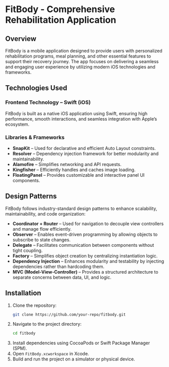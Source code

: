 # FitBody - Comprehensive Rehabilitation Application

## Overview
FitBody is a mobile application designed to provide users with personalized rehabilitation programs, meal planning, and other essential features to support their recovery journey. The app focuses on delivering a seamless and engaging user experience by utilizing modern iOS technologies and frameworks.

## Technologies Used
### Frontend Technology – Swift (iOS)
FitBody is built as a native iOS application using Swift, ensuring high performance, smooth interactions, and seamless integration with Apple’s ecosystem.

### Libraries & Frameworks
- **SnapKit** – Used for declarative and efficient Auto Layout constraints.
- **Resolver** – Dependency injection framework for better modularity and maintainability.
- **Alamofire** – Simplifies networking and API requests.
- **Kingfisher** – Efficiently handles and caches image loading.
- **FloatingPanel** – Provides customizable and interactive panel UI components.

## Design Patterns
FitBody follows industry-standard design patterns to enhance scalability, maintainability, and code organization:
- **Coordinator + Router** – Used for navigation to decouple view controllers and manage flow efficiently.
- **Observer** – Enables event-driven programming by allowing objects to subscribe to state changes.
- **Delegate** – Facilitates communication between components without tight coupling.
- **Factory** – Simplifies object creation by centralizing instantiation logic.
- **Dependency Injection** – Enhances modularity and testability by injecting dependencies rather than hardcoding them.
- **MVC (Model-View-Controller)** – Provides a structured architecture to separate concerns between data, UI, and logic.

## Installation
1. Clone the repository:
   ```sh
   git clone https://github.com/your-repo/fitbody.git
   ```
2. Navigate to the project directory:
   ```sh
   cd fitbody
   ```
3. Install dependencies using CocoaPods or Swift Package Manager (SPM).
4. Open `FitBody.xcworkspace` in Xcode.
5. Build and run the project on a simulator or physical device.

